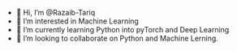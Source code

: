 - 👋 Hi, I’m @Razaib-Tariq
- 👀 I’m interested in Machine Learning
- 🌱 I’m currently learning Python into pyTorch and Deep Learning
- 💞️ I’m looking to collaborate on Python and Machine Lerning. 
